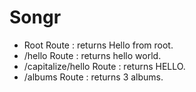 # Songr
* Root Route : returns Hello from root.
* /hello Route : returns hello world.
* /capitalize/hello Route :  returns HELLO.
* /albums Route : returns 3 albums.